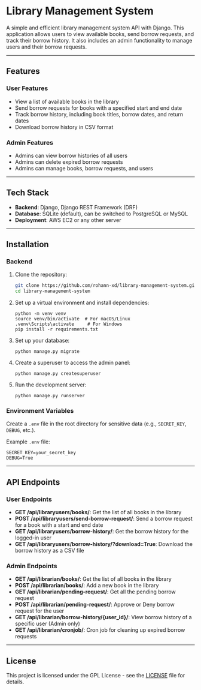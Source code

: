 # Library Management System

A simple and efficient library management system API with Django. This application allows users to view available books, send borrow requests, and track their borrow history. It also includes an admin functionality to manage users and their borrow requests.

---

## Features

### User Features
- View a list of available books in the library
- Send borrow requests for books with a specified start and end date
- Track borrow history, including book titles, borrow dates, and return dates
- Download borrow history in CSV format

### Admin Features
- Admins can view borrow histories of all users
- Admins can delete expired borrow requests
- Admins can manage books, borrow requests, and users

---

## Tech Stack

- **Backend**: Django, Django REST Framework (DRF)
- **Database**: SQLite (default), can be switched to PostgreSQL or MySQL
- **Deployment**: AWS EC2 or any other server

---

## Installation

### Backend

1. Clone the repository:
    ```bash 
    git clone https://github.com/rohann-xd/library-management-system.git
    cd library-management-system
    ```

2. Set up a virtual environment and install dependencies:
    ```
    python -m venv venv
    source venv/bin/activate  # For macOS/Linux
    .venv\Scripts\activate     # For Windows
    pip install -r requirements.txt
    ```

3. Set up your database:
    ```
    python manage.py migrate
    ```

4. Create a superuser to access the admin panel:
    ```
    python manage.py createsuperuser
    ```

5. Run the development server:
    ```
    python manage.py runserver
    ```


### Environment Variables

Create a `.env` file in the root directory for sensitive data (e.g., `SECRET_KEY`, `DEBUG`,  etc.).

Example `.env` file:

```
SECRET_KEY=your_secret_key 
DEBUG=True
```

---

## API Endpoints

### User Endpoints

- **GET /api/libraryusers/books/**: Get the list of all books in the library
- **POST /api/libraryusers/send-borrow-request/**: Send a borrow request for a book with a start and end date
- **GET /api/libraryusers/borrow-history/**: Get the borrow history for the logged-in user
- **GET /api/libraryusers/borrow-history/?download=True**: Download the borrow history as a CSV file

### Admin Endpoints

- **GET /api/librarian/books/**: Get the list of all books in the library
- **POST /api/librarian/books/**: Add a new book in the library
- **GET /api/librarian/pending-request/**: Get all the pending borrow request
- **POST /api/librarian/pending-request/**: Approve or Deny borrow request for the user
- **GET /api/librarian/borrow-history/{user_id}/**: View borrow history of a specific user (Admin only)
- **GET /api/librarian/cronjob/**: Cron job for cleaning up expired borrow requests

---

## License

This project is licensed under the GPL License - see the [LICENSE](LICENSE) file for details.


